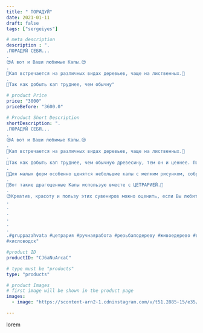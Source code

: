 ```yaml
---
title: " ПОРАДУЙ"
date: 2021-01-11
draft: false
tags: ["sergeiyes"]

# meta description
description : ".
.ПОРАДУЙ СЕБЯ...
.
😍А вот и Ваши любимые Капы.😍
.
🌳Кап встречается на различных видах деревьев, чаще на лиственных.🌳
.
🌵Так как добыть кап труднее, чем обычну"

# product Price
price: "3000"
priceBefore: "3600.0"

# Product Short Description
shortDescription: ".
.ПОРАДУЙ СЕБЯ...
.
😍А вот и Ваши любимые Капы.😍
.
🌳Кап встречается на различных видах деревьев, чаще на лиственных.🌳
.
🌵Так как добыть кап труднее, чем обычную древесину, тем он и ценнее. Поэтому и обращаются с каповым сырьем аккуратно.🌵
.
🌿Для малых форм особенно ценятся небольшие капы с мелким рисунком, собранные с ветвей и ствола.🌿
.
🤗Вот такие драгоценные Капы использую вместе с ЦЕТРАРИЕЙ.🤗
.
😉Креатив, красоту и пользу этих сувениров можно оценить, если Вы любите всё самое необычное, то чего нет у других.😉.
.
.
.
.
.
.
.#gruppazahvata #цетрария #ручнаяработа #резьбаподереву #живоедерево #вестивсети #исландскиймох #пятигорск #КРЫМ #Севастополь #sergeystar #железноводск #ставрополь #антисептик #подарок #cetrariya #grad_masterov #друзья #сувенир #природныйантибиотик #купитьцетрарию #zotzon #лучшийподарок #необыкновнныйподарок 
#кисловодск"

#product ID
productID: "CJ6aNuArcaC"

# type must be "products"
type: "products"

# product Images
# first image will be shown in the product page
images:
  - image: "https://scontent-arn2-1.cdninstagram.com/v/t51.2885-15/e35/p1080x1080/136978899_503623023934555_5923395123578979255_n.jpg?tp=1&_nc_ht=scontent-arn2-1.cdninstagram.com&_nc_cat=107&_nc_ohc=KSJpmrV9ssQAX-rkby2&ccb=7-4&oh=a1b8895da9230fc5f5a1a07971b05acc&oe=60838E2E&_nc_sid=86f79a&ig_cache_key=MjQ4NDQxMzQzNjQxNDI0ODU3OA%3D%3D.2-ccb7-4"

---
```

lorem
